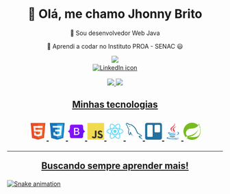 
<div id="header" align="center">
  
<h1>
  👋 Olá, me chamo Jhonny Brito
</h1>
<p>👀 Sou desenvolvedor Web Java</p>
<p>🌱 Aprendi a codar no Instituto PROA - SENAC 😃</p>

  <img src="https://c.tenor.com/CGIHMXu6m_4AAAAM/funny.gif"/>
</div>

<div align="center">
  <a href="https://www.linkedin.com/in/jhonnywobrito/">
    <img src="https://img.shields.io/badge/LinkedIn-blue?style=for-the-badge&logo=linkedin&logoColor=white" alt="LinkedIn icon"/>
  </a>
</div>
    <br>
<div align="center">
<a href="https://github.com/Jhonnywhoo">
<img width="48%" src="https://github-readme-stats.vercel.app/api?username=Jhonnywhoo&show_icons=true&theme=default&include_all_commits=true&count_private=true"/>
<img width="48%" src="https://github-readme-stats.vercel.app/api/top-langs/?username=Jhonnywhoo&layout=compact&langs_count=7&theme=default"/>
</div>

<div id="technologies" align="center">
<h2>Minhas tecnologias<h2>
     <img src="https://github.com/devicons/devicon/blob/master/icons/html5/html5-original.svg" height="40px" width="40px">
     <img src="https://github.com/devicons/devicon/blob/master/icons/css3/css3-original.svg" height="40px" width="40px">
     <img src="https://github.com/devicons/devicon/blob/master/icons/bootstrap/bootstrap-original.svg" height="40px" width="40px">
     <img src="https://github.com/devicons/devicon/blob/master/icons/javascript/javascript-original.svg" height="40px" width="40px">
     <img src="https://github.com/devicons/devicon/blob/master/icons/react/react-original.svg" height="40px" width="40px">
     <img src="https://github.com/devicons/devicon/blob/master/icons/mysql/mysql-original.svg" height="40px" width="40px">
     <img src="https://github.com/devicons/devicon/blob/master/icons/trello/trello-plain.svg" height="40px" width="40px">
     <img src="https://github.com/devicons/devicon/blob/master/icons/java/java-original.svg" height="40px" width="40px">
     <img src="https://github.com/devicons/devicon/blob/master/icons/spring/spring-original.svg" height="40px" width="40px">
  <hr>
  <p>Buscando sempre aprender mais!</p>
  
 
  
  </div>
      
![Snake animation](https://github.com/Jhonnywhoo/Jhonnywhoo/blob/output/github-contribution-grid-snake.svg)
